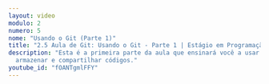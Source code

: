 ```yaml
---
layout: video
modulo: 2
numero: 5
nome: "Usando o Git (Parte 1)"
title: "2.5 Aula de Git: Usando o Git - Parte 1 | Estágio em Programação"
description: "Esta é a primeira parte da aula que ensinará você a usar Git para
  armazenar e compartilhar códigos."
youtube_id: "fOANTgmlFFY"
---
```


